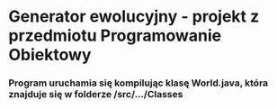 # Generator ewolucyjny - projekt z przedmiotu Programowanie Obiektowy
### Program uruchamia się kompilując klasę World.java, która znajduje się w folderze /src/.../Classes
